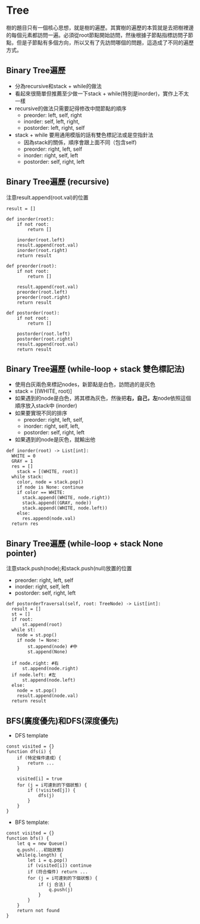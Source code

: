 # Tree

樹的題目只有一個核心思想，就是樹的遍歷。其實樹的遍歷的本質就是去把樹裡邊的每個元素都訪問一遍。必須從root節點開始訪問，然後根據子節點指標訪問子節點，但是子節點有多個方向，所以又有了先訪問哪個的問題，這造成了不同的遍歷方式。

## Binary Tree遍歷

- 分為recursive和stack + while的做法
- 看起來很簡單但推薦至少做一下stack + while(特別是inorder)，實作上不太一樣
- recursive的做法只需要記得修改中間節點的順序
  - preorder: left, self, right
  - inorder: self, left, right,
  - postorder: left, right, self
- stack + while 要用通用模版的話有雙色標記法或是空指針法
  - 因為stack的關係，順序會跟上面不同（包含self)
  - preorder: right, left, self
  - inorder: right, self, left
  - postorder: self, right, left

## Binary Tree遍歷 (recursive)

注意result.append(root.val)的位置

```
result = []

def inorder(root):
    if not root:
        return []

    inorder(root.left)
    result.append(root.val)
    inorder(root.right)
    return result

def preorder(root):
    if not root:
        return []

    result.append(root.val)
    preorder(root.left)
    preorder(root.right)
    return result

def postorder(root):
    if not root:
        return []

    postorder(root.left)
    postorder(root.right)
    result.append(root.val)
    return result
```

## Binary Tree遍歷 (while-loop + stack 雙色標記法)

- 使用白灰兩色來標記nodes，新節點是白色，訪問過的是灰色
- stack = [(WHITE, root)]
- 如果遇到的node是白色，將其標為灰色，然後把**右，自己，左**node依照這個順序放入stack中 (inorder)
- 如果要實現不同的排序
  - preorder: right, left, self,
  - inorder: right, self, left,
  - postorder: self, right, left
- 如果遇到的node是灰色，就輸出他

```
def inorder(root) -> List[int]:
  WHITE = 0
  GRAY = 1
  res = []
    stack = [(WHITE, root)]
  while stack:
    color, node = stack.pop()
    if node is None: continue
    if color == WHITE:
      stack.append((WHITE, node.right))
      stack.append((GRAY, node))
      stack.append((WHITE, node.left))
    else:
      res.append(node.val)
  return res
```

## Binary Tree遍歷 (while-loop + stack None pointer)

注意stack.push(node);和stack.push(null)放置的位置

- preorder: right, left, self
- inorder: right, self, left
- postorder: self, right, left

```
def postorderTraversal(self, root: TreeNode) -> List[int]:
  result = []
  st = []
  if root:
      st.append(root)
  while st:
    node = st.pop()
    if node != None:
        st.append(node) #中
        st.append(None)

  if node.right: #右
      st.append(node.right)
  if node.left: #左
      st.append(node.left)
  else:
    node = st.pop()
    result.append(node.val)
  return result
```

## BFS(廣度優先)和DFS(深度優先)

- DFS template

```
const visited = {}
function dfs(i) {
	if (特定條件達成）{
		return ...
	}

	visited[i] = true
	for (j = i可達到的下個狀態) {
		if (!visited[j]) {
			dfs(j)
		}
	}
}
```

- BFS template:

```
const visited = {}
function bfs() {
	let q = new Queue()
	q.push(...初始狀態)
	while(q.length) {
		let i = q.pop()
        if (visited[i]) continue
        if (符合條件) return ...
		for (j = i可達到的下個狀態) {
			if (j 合法) {
				q.push(j)
			}
		}
    }
    return not found
}
```
